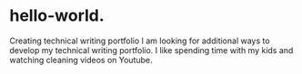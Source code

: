 # hello-world.
Creating technical writing portfolio
I am looking for additional ways to develop my technical writing portfolio. 
I like spending time with my kids and watching cleaning videos on Youtube. 
